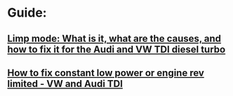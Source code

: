 # Guide:
## [Limp mode: What is it, what are the causes, and how to fix it for the Audi and VW TDI diesel turbo](https://www.myturbodiesel.com/d2/1000q/multi/limp-mode-TDI-fix.htm)

## [How to fix constant low power or engine rev limited - VW and Audi TDI](https://www.myturbodiesel.com/d2/1000q/multi/low-power-fix-TDI.htm)
